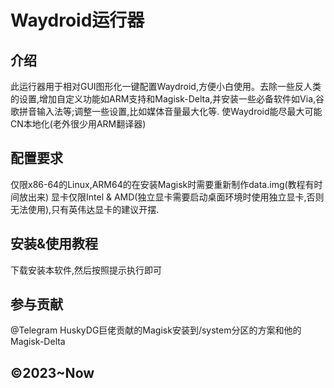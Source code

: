 # Waydroid运行器

## 介绍
此运行器用于相对GUI图形化一键配置Waydroid,方便小白使用。去除一些反人类的设置,增加自定义功能如ARM支持和Magisk-Delta,并安装一些必备软件如Via,谷歌拼音输入法等;调整一些设置,比如媒体音量最大化等. 使Waydroid能尽最大可能CN本地化(老外很少用ARM翻译器) 

## 配置要求
仅限x86-64的Linux,ARM64的在安装Magisk时需要重新制作data.img(教程有时间放出来) 显卡仅限Intel & AMD(独立显卡需要启动桌面环境时使用独立显卡,否则无法使用),只有英伟达显卡的建议开摆.

## 安装&使用教程
下载安装本软件,然后按照提示执行即可

## 参与贡献

@Telegram HuskyDG巨佬贡献的Magisk安装到/system分区的方案和他的Magisk-Delta

## ©2023~Now